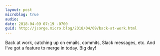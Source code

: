 ```yaml
---
layout: post
microblog: true
audio: 
date: 2018-04-09 07:19 -0700
guid: http://jsorge.micro.blog/2018/04/09/back-at-work.html
---
```

Back at work, catching up on emails, commits, Slack messages, etc. And I’ve got a feature to merge in today. Big day!
